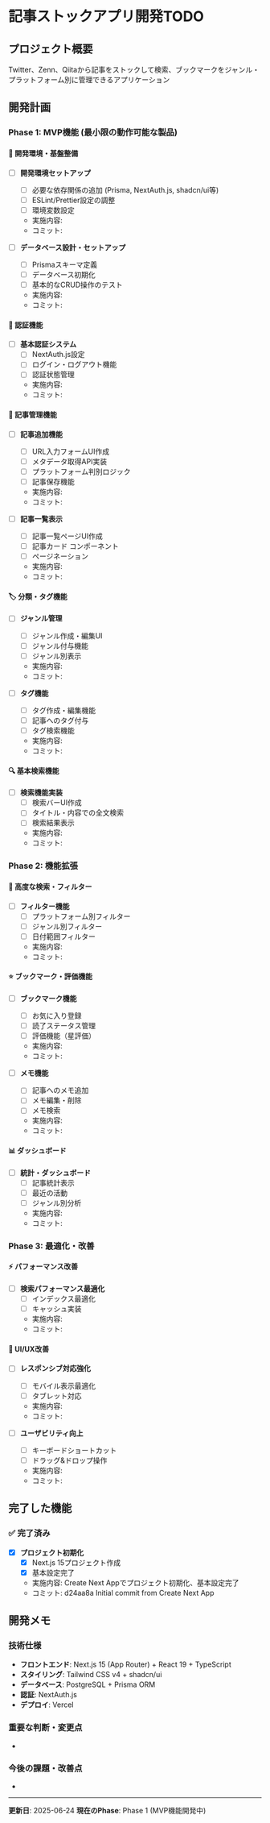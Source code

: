 # 記事ストックアプリ開発TODO

## プロジェクト概要
Twitter、Zenn、Qiitaから記事をストックして検索、ブックマークをジャンル・プラットフォーム別に管理できるアプリケーション

## 開発計画

### Phase 1: MVP機能 (最小限の動作可能な製品)

#### 🔧 開発環境・基盤整備
- [ ] **開発環境セットアップ**
  - [ ] 必要な依存関係の追加 (Prisma, NextAuth.js, shadcn/ui等)
  - [ ] ESLint/Prettier設定の調整
  - [ ] 環境変数設定
  - 実施内容: 
  - コミット: 

- [ ] **データベース設計・セットアップ**
  - [ ] Prismaスキーマ定義
  - [ ] データベース初期化
  - [ ] 基本的なCRUD操作のテスト
  - 実施内容:
  - コミット:

#### 🔐 認証機能
- [ ] **基本認証システム**
  - [ ] NextAuth.js設定
  - [ ] ログイン・ログアウト機能
  - [ ] 認証状態管理
  - 実施内容:
  - コミット:

#### 📝 記事管理機能
- [ ] **記事追加機能**
  - [ ] URL入力フォームUI作成
  - [ ] メタデータ取得API実装
  - [ ] プラットフォーム判別ロジック
  - [ ] 記事保存機能
  - 実施内容:
  - コミット:

- [ ] **記事一覧表示**
  - [ ] 記事一覧ページUI作成
  - [ ] 記事カード コンポーネント
  - [ ] ページネーション
  - 実施内容:
  - コミット:

#### 🏷️ 分類・タグ機能
- [ ] **ジャンル管理**
  - [ ] ジャンル作成・編集UI
  - [ ] ジャンル付与機能
  - [ ] ジャンル別表示
  - 実施内容:
  - コミット:

- [ ] **タグ機能**
  - [ ] タグ作成・編集機能
  - [ ] 記事へのタグ付与
  - [ ] タグ検索機能
  - 実施内容:
  - コミット:

#### 🔍 基本検索機能
- [ ] **検索機能実装**
  - [ ] 検索バーUI作成
  - [ ] タイトル・内容での全文検索
  - [ ] 検索結果表示
  - 実施内容:
  - コミット:

### Phase 2: 機能拡張

#### 🎯 高度な検索・フィルター
- [ ] **フィルター機能**
  - [ ] プラットフォーム別フィルター
  - [ ] ジャンル別フィルター
  - [ ] 日付範囲フィルター
  - 実施内容:
  - コミット:

#### ⭐ ブックマーク・評価機能
- [ ] **ブックマーク機能**
  - [ ] お気に入り登録
  - [ ] 読了ステータス管理
  - [ ] 評価機能（星評価）
  - 実施内容:
  - コミット:

- [ ] **メモ機能**
  - [ ] 記事へのメモ追加
  - [ ] メモ編集・削除
  - [ ] メモ検索
  - 実施内容:
  - コミット:

#### 📊 ダッシュボード
- [ ] **統計・ダッシュボード**
  - [ ] 記事統計表示
  - [ ] 最近の活動
  - [ ] ジャンル別分析
  - 実施内容:
  - コミット:

### Phase 3: 最適化・改善

#### ⚡ パフォーマンス改善
- [ ] **検索パフォーマンス最適化**
  - [ ] インデックス最適化
  - [ ] キャッシュ実装
  - 実施内容:
  - コミット:

#### 📱 UI/UX改善
- [ ] **レスポンシブ対応強化**
  - [ ] モバイル表示最適化
  - [ ] タブレット対応
  - 実施内容:
  - コミット:

- [ ] **ユーザビリティ向上**
  - [ ] キーボードショートカット
  - [ ] ドラッグ&ドロップ操作
  - 実施内容:
  - コミット:

## 完了した機能

### ✅ 完了済み
- [x] **プロジェクト初期化**
  - [x] Next.js 15プロジェクト作成
  - [x] 基本設定完了
  - 実施内容: Create Next Appでプロジェクト初期化、基本設定完了
  - コミット: d24aa8a Initial commit from Create Next App

## 開発メモ

### 技術仕様
- **フロントエンド**: Next.js 15 (App Router) + React 19 + TypeScript
- **スタイリング**: Tailwind CSS v4 + shadcn/ui
- **データベース**: PostgreSQL + Prisma ORM
- **認証**: NextAuth.js
- **デプロイ**: Vercel

### 重要な判断・変更点
- 

### 今後の課題・改善点
- 

---
**更新日**: 2025-06-24
**現在のPhase**: Phase 1 (MVP機能開発中)